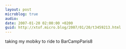 ```yaml
---
layout: post
microblog: true
audio: 
date: 2007-01-20 02:00:00 +0200
guid: http://xtof.micro.blog/2007/01/20/t3459213.html
---
```

taking my mobiky to ride to BarCampParis8 
